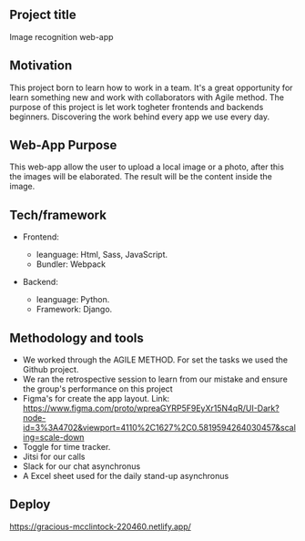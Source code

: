 ## Project title
Image recognition web-app 

## Motivation
This project born to learn how to work in a team. It's a great opportunity for learn something new and work with collaborators with Agile method.
The purpose of this project is let work togheter frontends and backends beginners. 
Discovering the work behind every app we use every day.

## Web-App Purpose
This web-app allow the user to upload a local image or a photo, after this the images will be elaborated.
The result will be the content inside the image.

## Tech/framework 
* Frontend: 
  * leanguage: Html, Sass, JavaScript.
  * Bundler: Webpack

* Backend: 
  * leanguage: Python.
  * Framework: Django.
 
## Methodology and tools

* We worked through the AGILE METHOD. For set the tasks we used the Github project.
* We ran the retrospective session to learn from our mistake and ensure the group's performance on this project
* Figma's for create the app layout. Link: https://www.figma.com/proto/wpreaGYRP5F9EyXr15N4qR/UI-Dark?node-id=3%3A4702&viewport=4110%2C1627%2C0.5819594264030457&scaling=scale-down
* Toggle for time tracker. 
* Jitsi for our calls
* Slack for our chat asynchronus
* A Excel sheet used for the daily stand-up asynchronus

## Deploy
https://gracious-mcclintock-220460.netlify.app/
